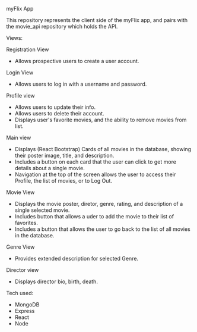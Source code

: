 myFlix App

This repository represents the client side of the myFlix app, and pairs with the movie_api repository which holds the API.

Views:

Registration View
- Allows prospective users to create a user account.

Login View
- Allows users to log in with a username and password.

Profile view
- Allows users to update their info.
- Allows users to delete their account.
- Displays user's favorite movies, and the ability to remove movies from list.

Main view
- Displays (React Bootstrap) Cards of all movies in the database, showing their poster image, title, and description. 
- Includes a button on each card that the user can click to get more details about a single movie.
- Navigation at the top of the screen allows the user to access their Profile, the list of movies, or to Log Out.

Movie View
- Displays the movie poster, diretor, genre, rating, and description of a single selected movie.
- Includes button that allows a uder to add the movie to their list of favorites.
- Includes a button that allows the user to go back to the list of all movies in the database.

Genre View
- Provides extended description for selected Genre.

Director view
- Displays director bio, birth, death.

Tech used:

- MongoDB
- Express
- React
- Node

